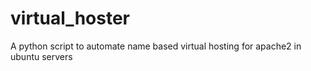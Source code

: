 virtual_hoster
==============

A python script to automate name based virtual hosting for apache2 in ubuntu servers
